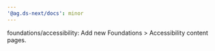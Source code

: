 ```yaml
---
'@ag.ds-next/docs': minor
---
```


foundations/accessibility: Add new Foundations > Accessibility content pages.
